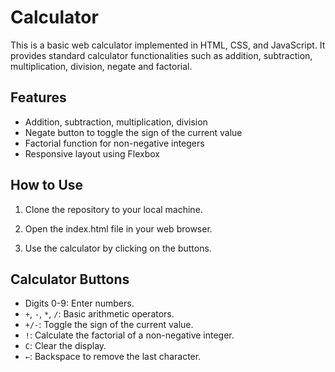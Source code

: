 # Calculator

This is a basic web calculator implemented in HTML, CSS, and JavaScript. It provides standard calculator functionalities such as addition, subtraction, multiplication, division, negate and factorial.

## Features

- Addition, subtraction, multiplication, division
- Negate button to toggle the sign of the current value
- Factorial function for non-negative integers
- Responsive layout using Flexbox

## How to Use

1. Clone the repository to your local machine.

2. Open the index.html file in your web browser.

3. Use the calculator by clicking on the buttons.

## Calculator Buttons

- Digits 0-9: Enter numbers.
- `+`, `-`, `*`, `/`: Basic arithmetic operators.
- `+/-`: Toggle the sign of the current value.
- `!`: Calculate the factorial of a non-negative integer.
- `C`: Clear the display.
- `←`: Backspace to remove the last character.
